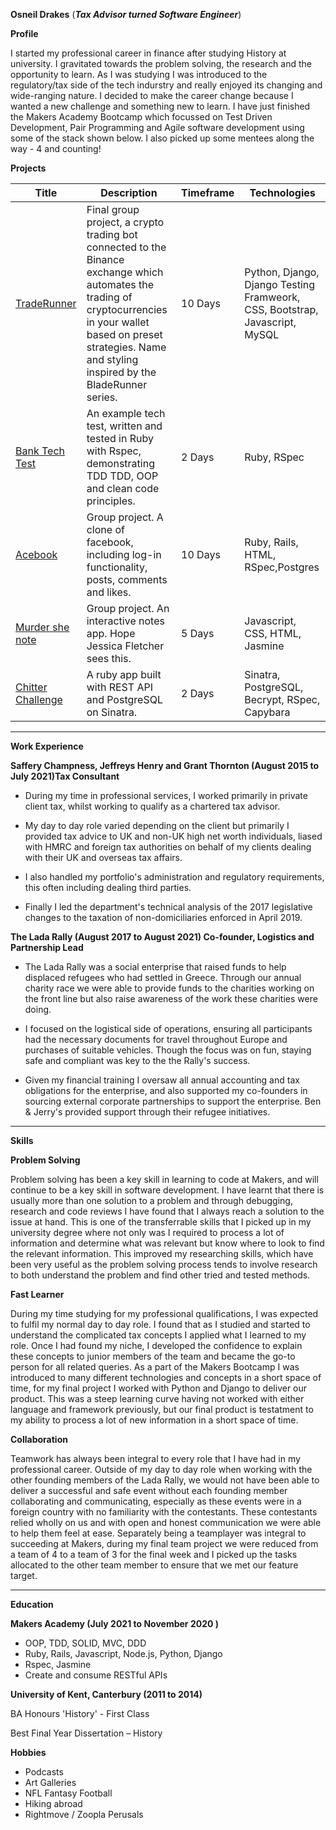 
**Osneil Drakes** (***Tax Advisor turned Software Engineer***)

**Profile**

I started my professional career in finance after studying History at university. I gravitated towards the problem solving, the research and the opportunity to learn. As I was studying I was introduced to the regulatory/tax side of the tech indurstry and really enjoyed its changing and wide-ranging nature. I decided to make the career change because I wanted a new challenge and something new to learn. I have just finished the Makers Academy Bootcamp which focussed on Test Driven Development, Pair Programming and Agile software development using some of the stack shown below. I also picked up some mentees along the way - 4 and counting!

**Projects**

| Title    | Description |Timeframe| Technologies|
| -------- | --------|--------| -------- |
| [TradeRunner][1]|Final group project, a crypto trading bot connected to the Binance exchange which automates the trading of cryptocurrencies in your wallet based on preset strategies. Name and styling inspired by the BladeRunner series.|10 Days|Python, Django, Django Testing Framweork, CSS, Bootstrap, Javascript, MySQL|
| [Bank Tech Test][2]|An example tech test, written and tested in Ruby with Rspec, demonstrating TDD TDD, OOP and clean code principles.|2 Days|Ruby, RSpec|
| [Acebook][3]|Group project. A clone of facebook, including log-in functionality, posts, comments and likes. |10 Days|Ruby, Rails, HTML, RSpec,Postgres|
| [Murder she note][4]|Group project. An interactive notes app. Hope Jessica Fletcher sees this.|5 Days|Javascript, CSS, HTML, Jasmine|
| [Chitter Challenge][5]| A ruby app built with REST API and PostgreSQL on Sinatra.|2 Days| Sinatra, PostgreSQL, Becrypt, RSpec, Capybara|

[1]:https://github.com/Odrakes1992/CRYP-3PO
[2]:https://github.com/Odrakes1992/bank-tech-test
[3]:https://github.com/KeldraSJ/acebook-runtime-terror
[4]:https://github.com/Jessocxz98/Murder-she-note
[5]:https://github.com/Odrakes1992/chitter-challenge


****


**Work Experience**

**Saffery Champness, Jeffreys Henry and Grant Thornton (August 2015 to July 2021)Tax Consultant**

- During my time in professional services, I worked primarily in private client tax, whilst working to qualify as a chartered tax advisor. 

- My day to day role varied depending on the client but primarily I provided tax advice to UK and non-UK high net worth individuals, liased with HMRC and foreign tax authorities on behalf of my clients dealing with their UK and overseas tax affairs. 

- I also handled my portfolio's administration and regulatory requirements, this often including dealing third parties. 

- Finally I led the department's technical analysis of the 2017 legislative changes to the taxation of non-domiciliaries enforced in April 2019.


**The Lada Rally  (August 2017 to August 2021)
Co-founder, Logistics and Partnership Lead**

- The Lada Rally was a social enterprise that raised funds to help displaced refugees who had settled in Greece. Through our annual charity race we were able to provide funds to the charities working on the front line but also raise awareness of the work these charities were doing.

- I focused on the logistical side of operations, ensuring all participants had the necessary documents for travel throughout Europe and purchases of suitable vehicles. Though the focus was on fun, staying safe and compliant was key to the the Rally's success.

- Given my financial training I oversaw all annual accounting and tax obligations for the enterprise, and also supported my co-founders in sourcing external corporate partnerships to support the enterprise. Ben & Jerry's provided support through their refugee initiatives.

****

**Skills**

**Problem Solving**

Problem solving has been a key skill in learning to code at Makers, and will continue to be a key skill in software development. I have learnt that there is usually more than one solution to a problem and through debugging, research and code reviews I have found that I always reach a solution to the issue at hand. This is one of the transferrable skills that I picked up in my university degree where not only was I required to process a lot of information and determine what was relevant but know where to look to find the relevant information. This improved my researching skills, which have been very useful as the problem solving process tends to involve research to both understand the problem and find other tried and tested methods. 

**Fast Learner**

During my time studying for my professional qualifications, I was expected to fulfil my normal day to day role. I found that as I studied and started to understand the complicated tax concepts I applied what I learned to my role. Once I had found my niche, I developed the confidence to explain these concepts to junior members of the team and became the go-to person for all related queries. As a part of the Makers Bootcamp I was introduced to many different technologies and concepts in a short space of time, for my final project I worked with Python and Django to deliver our product. This was a steep learning curve having not worked with either language and framework previously, but our final product is testatment to my ability to process a lot of new information in a short space of time. 

**Collaboration**

Teamwork has always been integral to every role that I have had in my professional career. Outside of my day to day role when working with the other founding members of the Lada Rally, we would not have been able to deliver a successful and safe event without each founding member collaborating and communicating, especially as these events were in a foreign country with no familiarity with the contestants. These contestants relied wholly on us and with open and honest communication we were able to help them feel at ease. Separately being a teamplayer was integral to succeeding at Makers, during my final team project we were reduced from a team of 4 to a team of 3 for the final week and I picked up the tasks allocated to the other team member to ensure that we met our feature target. 

****

**Education**

**Makers Academy (July 2021 to November 2020 )**

- OOP, TDD, SOLID, MVC, DDD
- Ruby, Rails, Javascript, Node.js, Python, Django
- Rspec, Jasmine
- Create and consume RESTful APIs

**University of Kent, Canterbury (2011 to 2014)**

BA Honours 'History' - First Class 

Best Final Year Dissertation – History

**Hobbies**

- Podcasts
- Art Galleries
- NFL Fantasy Football
- Hiking abroad
- Rightmove / Zoopla Perusals

